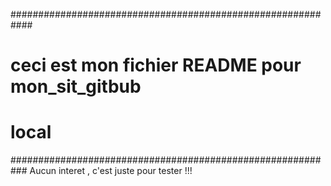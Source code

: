 ############################################################
# ceci est mon fichier README pour mon_sit_gitbub
#                                  local
###########################################################
 Aucun interet , c'est juste pour tester !!!
